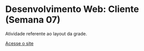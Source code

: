 <h1>Desenvolvimento Web: Cliente (Semana 07)</h1>

Atividade referente ao layout da grade.

[Acesse o site](https://leonardotcorreia.github.io/dwba4-semana-07-3026621/index.html)
